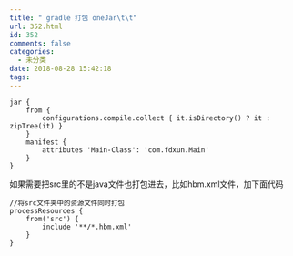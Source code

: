 ```yaml
---
title: " gradle 打包 oneJar\t\t"
url: 352.html
id: 352
comments: false
categories:
  - 未分类
date: 2018-08-28 15:42:18
tags:
---
```


    jar {
        from {
            configurations.compile.collect { it.isDirectory() ? it : zipTree(it) }
        }
        manifest {
            attributes 'Main-Class': 'com.fdxun.Main'
        }
    }
    

如果需要把src里的不是java文件也打包进去，比如hbm.xml文件，加下面代码

    //将src文件夹中的资源文件同时打包
    processResources {
        from('src') {
            include '**/*.hbm.xml'
        }
    }